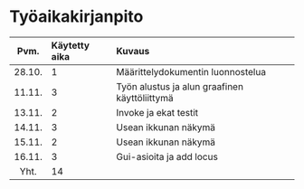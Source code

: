 # Työaikakirjanpito

| Pvm.   | Käytetty aika | Kuvaus |
| :---:  | :------------ | :----- |
| 28.10. | 1		 | Määrittelydokumentin luonnostelua |
| 11.11. | 3		 | Työn alustus ja alun graafinen käyttöliittymä |
| 13.11. | 2		 | Invoke ja ekat testit |
| 14.11. | 3		 | Usean ikkunan näkymä |
| 15.11. | 2		 | Usean ikkunan näkymä |
| 16.11. | 3		 | Gui-asioita ja add locus |
| Yht.   | 14		 |  | 
